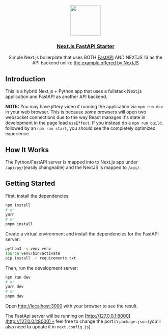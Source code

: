 <p align="center">
  <a href="https://nextjs-fastapi-starter.vercel.app/">
    <img src="https://assets.vercel.com/image/upload/v1588805858/repositories/vercel/logo.png" height="96">
    <h3 align="center">Next.js FastAPI Starter</h3>
  </a>
</p>

<p align="center">Simple Next.js boilerplate that uses BOTH <a href="https://fastapi.tiangolo.com/">FastAPI</a> AND NEXTJS 13 as the API backend unlike <a href="https://github.com/digitros/nextjs-fastapi" >the example offered by NextJS</a>

<br/>

## Introduction

This is a hybrid Next.js + Python app that uses a fullstack Next.js application and FastAPI as another API backend. 

**NOTE:** You may have jittery video if running the application via `npm run dev` in your web browser. This is because _some_ browsers will open two websocket connections due to the way React manages it's state in development in the page load `useEffect`. If you instead do a `npm run build`, followed by an `npm run start`, you should see the completely optimized experience.

## How It Works

The Python/FastAPI server is mapped into to Next.js app under `/api/py/`(easily changeable) and the NextJS is mapped to `/api/`.

## Getting Started

First, install the dependencies:

```bash
npm install
# or
yarn
# or
pnpm install
```

Create a virtual environment and install the dependencies for the FastAPI server:

```bash
python3 -m venv venv
source venv/bin/activate
pip install -r requirements.txt
```

Then, run the development server:

```bash
npm run dev
# or
yarn dev
# or
pnpm dev
```

Open [http://localhost:3000](http://localhost:3000) with your browser to see the result.

The FastApi server will be running on [http://127.0.0.1:8000](http://127.0.0.1:8000) – feel free to change the port in `package.json` (you'll also need to update it in `next.config.js`).
